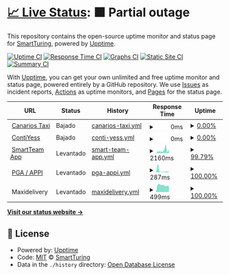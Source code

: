 # [📈 Live Status](https://SmartTuring.github.io/upptime): <!--live status--> **🟧 Partial outage**

This repository contains the open-source uptime monitor and status page for [SmartTuring](sturing.com.ec), powered by [Upptime](https://github.com/upptime/upptime).

[![Uptime CI](https://github.com/SmartTuring/upptime/workflows/Uptime%20CI/badge.svg)](https://github.com/SmartTuring/upptime/actions?query=workflow%3A%22Uptime+CI%22)
[![Response Time CI](https://github.com/SmartTuring/upptime/workflows/Response%20Time%20CI/badge.svg)](https://github.com/SmartTuring/upptime/actions?query=workflow%3A%22Response+Time+CI%22)
[![Graphs CI](https://github.com/SmartTuring/upptime/workflows/Graphs%20CI/badge.svg)](https://github.com/SmartTuring/upptime/actions?query=workflow%3A%22Graphs+CI%22)
[![Static Site CI](https://github.com/SmartTuring/upptime/workflows/Static%20Site%20CI/badge.svg)](https://github.com/SmartTuring/upptime/actions?query=workflow%3A%22Static+Site+CI%22)
[![Summary CI](https://github.com/SmartTuring/upptime/workflows/Summary%20CI/badge.svg)](https://github.com/SmartTuring/upptime/actions?query=workflow%3A%22Summary+CI%22)

With [Upptime](https://upptime.js.org), you can get your own unlimited and free uptime monitor and status page, powered entirely by a GitHub repository. We use [Issues](https://github.com/SmartTuring/upptime/issues) as incident reports, [Actions](https://github.com/SmartTuring/upptime/actions) as uptime monitors, and [Pages](https://SmartTuring.github.io/upptime) for the status page.

<!--start: status pages-->
<!-- This summary is generated by Upptime (https://github.com/upptime/upptime) -->
<!-- Do not edit this manually, your changes will be overwritten -->
<!-- prettier-ignore -->
| URL | Status | History | Response Time | Uptime |
| --- | ------ | ------- | ------------- | ------ |
| <img alt="" src="https://icons.duckduckgo.com/ip3/app.loscanarios.ec.ico" height="13"> [Canarios Taxi](https://app.loscanarios.ec) | Bajado | [canarios-taxi.yml](https://github.com/SmartTuring/upptime/commits/HEAD/history/canarios-taxi.yml) | <details><summary><img alt="Response time graph" src="./graphs/canarios-taxi/response-time-week.png" height="20"> 0ms</summary><br><a href="https://SmartTuring.github.io/upptime/history/canarios-taxi"><img alt="Response time 661" src="https://img.shields.io/endpoint?url=https%3A%2F%2Fraw.githubusercontent.com%2FSmartTuring%2Fupptime%2FHEAD%2Fapi%2Fcanarios-taxi%2Fresponse-time.json"></a><br><a href="https://SmartTuring.github.io/upptime/history/canarios-taxi"><img alt="24-hour response time 0" src="https://img.shields.io/endpoint?url=https%3A%2F%2Fraw.githubusercontent.com%2FSmartTuring%2Fupptime%2FHEAD%2Fapi%2Fcanarios-taxi%2Fresponse-time-day.json"></a><br><a href="https://SmartTuring.github.io/upptime/history/canarios-taxi"><img alt="7-day response time 0" src="https://img.shields.io/endpoint?url=https%3A%2F%2Fraw.githubusercontent.com%2FSmartTuring%2Fupptime%2FHEAD%2Fapi%2Fcanarios-taxi%2Fresponse-time-week.json"></a><br><a href="https://SmartTuring.github.io/upptime/history/canarios-taxi"><img alt="30-day response time 0" src="https://img.shields.io/endpoint?url=https%3A%2F%2Fraw.githubusercontent.com%2FSmartTuring%2Fupptime%2FHEAD%2Fapi%2Fcanarios-taxi%2Fresponse-time-month.json"></a><br><a href="https://SmartTuring.github.io/upptime/history/canarios-taxi"><img alt="1-year response time 645" src="https://img.shields.io/endpoint?url=https%3A%2F%2Fraw.githubusercontent.com%2FSmartTuring%2Fupptime%2FHEAD%2Fapi%2Fcanarios-taxi%2Fresponse-time-year.json"></a></details> | <details><summary><a href="https://SmartTuring.github.io/upptime/history/canarios-taxi">0.00%</a></summary><a href="https://SmartTuring.github.io/upptime/history/canarios-taxi"><img alt="All-time uptime 60.75%" src="https://img.shields.io/endpoint?url=https%3A%2F%2Fraw.githubusercontent.com%2FSmartTuring%2Fupptime%2FHEAD%2Fapi%2Fcanarios-taxi%2Fuptime.json"></a><br><a href="https://SmartTuring.github.io/upptime/history/canarios-taxi"><img alt="24-hour uptime 0.00%" src="https://img.shields.io/endpoint?url=https%3A%2F%2Fraw.githubusercontent.com%2FSmartTuring%2Fupptime%2FHEAD%2Fapi%2Fcanarios-taxi%2Fuptime-day.json"></a><br><a href="https://SmartTuring.github.io/upptime/history/canarios-taxi"><img alt="7-day uptime 0.00%" src="https://img.shields.io/endpoint?url=https%3A%2F%2Fraw.githubusercontent.com%2FSmartTuring%2Fupptime%2FHEAD%2Fapi%2Fcanarios-taxi%2Fuptime-week.json"></a><br><a href="https://SmartTuring.github.io/upptime/history/canarios-taxi"><img alt="30-day uptime 0.00%" src="https://img.shields.io/endpoint?url=https%3A%2F%2Fraw.githubusercontent.com%2FSmartTuring%2Fupptime%2FHEAD%2Fapi%2Fcanarios-taxi%2Fuptime-month.json"></a><br><a href="https://SmartTuring.github.io/upptime/history/canarios-taxi"><img alt="1-year uptime 39.76%" src="https://img.shields.io/endpoint?url=https%3A%2F%2Fraw.githubusercontent.com%2FSmartTuring%2Fupptime%2FHEAD%2Fapi%2Fcanarios-taxi%2Fuptime-year.json"></a></details>
| <img alt="" src="https://icons.duckduckgo.com/ip3/contable.contiyess.com.ico" height="13"> [ContiYess](https://contable.contiyess.com) | Bajado | [conti-yess.yml](https://github.com/SmartTuring/upptime/commits/HEAD/history/conti-yess.yml) | <details><summary><img alt="Response time graph" src="./graphs/conti-yess/response-time-week.png" height="20"> 0ms</summary><br><a href="https://SmartTuring.github.io/upptime/history/conti-yess"><img alt="Response time 643" src="https://img.shields.io/endpoint?url=https%3A%2F%2Fraw.githubusercontent.com%2FSmartTuring%2Fupptime%2FHEAD%2Fapi%2Fconti-yess%2Fresponse-time.json"></a><br><a href="https://SmartTuring.github.io/upptime/history/conti-yess"><img alt="24-hour response time 0" src="https://img.shields.io/endpoint?url=https%3A%2F%2Fraw.githubusercontent.com%2FSmartTuring%2Fupptime%2FHEAD%2Fapi%2Fconti-yess%2Fresponse-time-day.json"></a><br><a href="https://SmartTuring.github.io/upptime/history/conti-yess"><img alt="7-day response time 0" src="https://img.shields.io/endpoint?url=https%3A%2F%2Fraw.githubusercontent.com%2FSmartTuring%2Fupptime%2FHEAD%2Fapi%2Fconti-yess%2Fresponse-time-week.json"></a><br><a href="https://SmartTuring.github.io/upptime/history/conti-yess"><img alt="30-day response time 0" src="https://img.shields.io/endpoint?url=https%3A%2F%2Fraw.githubusercontent.com%2FSmartTuring%2Fupptime%2FHEAD%2Fapi%2Fconti-yess%2Fresponse-time-month.json"></a><br><a href="https://SmartTuring.github.io/upptime/history/conti-yess"><img alt="1-year response time 613" src="https://img.shields.io/endpoint?url=https%3A%2F%2Fraw.githubusercontent.com%2FSmartTuring%2Fupptime%2FHEAD%2Fapi%2Fconti-yess%2Fresponse-time-year.json"></a></details> | <details><summary><a href="https://SmartTuring.github.io/upptime/history/conti-yess">0.00%</a></summary><a href="https://SmartTuring.github.io/upptime/history/conti-yess"><img alt="All-time uptime 37.07%" src="https://img.shields.io/endpoint?url=https%3A%2F%2Fraw.githubusercontent.com%2FSmartTuring%2Fupptime%2FHEAD%2Fapi%2Fconti-yess%2Fuptime.json"></a><br><a href="https://SmartTuring.github.io/upptime/history/conti-yess"><img alt="24-hour uptime 0.00%" src="https://img.shields.io/endpoint?url=https%3A%2F%2Fraw.githubusercontent.com%2FSmartTuring%2Fupptime%2FHEAD%2Fapi%2Fconti-yess%2Fuptime-day.json"></a><br><a href="https://SmartTuring.github.io/upptime/history/conti-yess"><img alt="7-day uptime 0.00%" src="https://img.shields.io/endpoint?url=https%3A%2F%2Fraw.githubusercontent.com%2FSmartTuring%2Fupptime%2FHEAD%2Fapi%2Fconti-yess%2Fuptime-week.json"></a><br><a href="https://SmartTuring.github.io/upptime/history/conti-yess"><img alt="30-day uptime 0.00%" src="https://img.shields.io/endpoint?url=https%3A%2F%2Fraw.githubusercontent.com%2FSmartTuring%2Fupptime%2FHEAD%2Fapi%2Fconti-yess%2Fuptime-month.json"></a><br><a href="https://SmartTuring.github.io/upptime/history/conti-yess"><img alt="1-year uptime 38.87%" src="https://img.shields.io/endpoint?url=https%3A%2F%2Fraw.githubusercontent.com%2FSmartTuring%2Fupptime%2FHEAD%2Fapi%2Fconti-yess%2Fuptime-year.json"></a></details>
| <img alt="" src="https://icons.duckduckgo.com/ip3/smarteamapp.fcorporation.com.ec.ico" height="13"> [SmartTeam App](https://smarteamapp.fcorporation.com.ec) | Levantado | [smart-team-app.yml](https://github.com/SmartTuring/upptime/commits/HEAD/history/smart-team-app.yml) | <details><summary><img alt="Response time graph" src="./graphs/smart-team-app/response-time-week.png" height="20"> 2160ms</summary><br><a href="https://SmartTuring.github.io/upptime/history/smart-team-app"><img alt="Response time 1293" src="https://img.shields.io/endpoint?url=https%3A%2F%2Fraw.githubusercontent.com%2FSmartTuring%2Fupptime%2FHEAD%2Fapi%2Fsmart-team-app%2Fresponse-time.json"></a><br><a href="https://SmartTuring.github.io/upptime/history/smart-team-app"><img alt="24-hour response time 949" src="https://img.shields.io/endpoint?url=https%3A%2F%2Fraw.githubusercontent.com%2FSmartTuring%2Fupptime%2FHEAD%2Fapi%2Fsmart-team-app%2Fresponse-time-day.json"></a><br><a href="https://SmartTuring.github.io/upptime/history/smart-team-app"><img alt="7-day response time 2160" src="https://img.shields.io/endpoint?url=https%3A%2F%2Fraw.githubusercontent.com%2FSmartTuring%2Fupptime%2FHEAD%2Fapi%2Fsmart-team-app%2Fresponse-time-week.json"></a><br><a href="https://SmartTuring.github.io/upptime/history/smart-team-app"><img alt="30-day response time 1805" src="https://img.shields.io/endpoint?url=https%3A%2F%2Fraw.githubusercontent.com%2FSmartTuring%2Fupptime%2FHEAD%2Fapi%2Fsmart-team-app%2Fresponse-time-month.json"></a><br><a href="https://SmartTuring.github.io/upptime/history/smart-team-app"><img alt="1-year response time 1307" src="https://img.shields.io/endpoint?url=https%3A%2F%2Fraw.githubusercontent.com%2FSmartTuring%2Fupptime%2FHEAD%2Fapi%2Fsmart-team-app%2Fresponse-time-year.json"></a></details> | <details><summary><a href="https://SmartTuring.github.io/upptime/history/smart-team-app">99.79%</a></summary><a href="https://SmartTuring.github.io/upptime/history/smart-team-app"><img alt="All-time uptime 99.92%" src="https://img.shields.io/endpoint?url=https%3A%2F%2Fraw.githubusercontent.com%2FSmartTuring%2Fupptime%2FHEAD%2Fapi%2Fsmart-team-app%2Fuptime.json"></a><br><a href="https://SmartTuring.github.io/upptime/history/smart-team-app"><img alt="24-hour uptime 100.00%" src="https://img.shields.io/endpoint?url=https%3A%2F%2Fraw.githubusercontent.com%2FSmartTuring%2Fupptime%2FHEAD%2Fapi%2Fsmart-team-app%2Fuptime-day.json"></a><br><a href="https://SmartTuring.github.io/upptime/history/smart-team-app"><img alt="7-day uptime 99.79%" src="https://img.shields.io/endpoint?url=https%3A%2F%2Fraw.githubusercontent.com%2FSmartTuring%2Fupptime%2FHEAD%2Fapi%2Fsmart-team-app%2Fuptime-week.json"></a><br><a href="https://SmartTuring.github.io/upptime/history/smart-team-app"><img alt="30-day uptime 99.95%" src="https://img.shields.io/endpoint?url=https%3A%2F%2Fraw.githubusercontent.com%2FSmartTuring%2Fupptime%2FHEAD%2Fapi%2Fsmart-team-app%2Fuptime-month.json"></a><br><a href="https://SmartTuring.github.io/upptime/history/smart-team-app"><img alt="1-year uptime 99.95%" src="https://img.shields.io/endpoint?url=https%3A%2F%2Fraw.githubusercontent.com%2FSmartTuring%2Fupptime%2FHEAD%2Fapi%2Fsmart-team-app%2Fuptime-year.json"></a></details>
| <img alt="" src="https://icons.duckduckgo.com/ip3/appi-ec.net.ico" height="13"> [PGA / APPI](https://appi-ec.net) | Levantado | [pga-appi.yml](https://github.com/SmartTuring/upptime/commits/HEAD/history/pga-appi.yml) | <details><summary><img alt="Response time graph" src="./graphs/pga-appi/response-time-week.png" height="20"> 287ms</summary><br><a href="https://SmartTuring.github.io/upptime/history/pga-appi"><img alt="Response time 667" src="https://img.shields.io/endpoint?url=https%3A%2F%2Fraw.githubusercontent.com%2FSmartTuring%2Fupptime%2FHEAD%2Fapi%2Fpga-appi%2Fresponse-time.json"></a><br><a href="https://SmartTuring.github.io/upptime/history/pga-appi"><img alt="24-hour response time 338" src="https://img.shields.io/endpoint?url=https%3A%2F%2Fraw.githubusercontent.com%2FSmartTuring%2Fupptime%2FHEAD%2Fapi%2Fpga-appi%2Fresponse-time-day.json"></a><br><a href="https://SmartTuring.github.io/upptime/history/pga-appi"><img alt="7-day response time 287" src="https://img.shields.io/endpoint?url=https%3A%2F%2Fraw.githubusercontent.com%2FSmartTuring%2Fupptime%2FHEAD%2Fapi%2Fpga-appi%2Fresponse-time-week.json"></a><br><a href="https://SmartTuring.github.io/upptime/history/pga-appi"><img alt="30-day response time 592" src="https://img.shields.io/endpoint?url=https%3A%2F%2Fraw.githubusercontent.com%2FSmartTuring%2Fupptime%2FHEAD%2Fapi%2Fpga-appi%2Fresponse-time-month.json"></a><br><a href="https://SmartTuring.github.io/upptime/history/pga-appi"><img alt="1-year response time 650" src="https://img.shields.io/endpoint?url=https%3A%2F%2Fraw.githubusercontent.com%2FSmartTuring%2Fupptime%2FHEAD%2Fapi%2Fpga-appi%2Fresponse-time-year.json"></a></details> | <details><summary><a href="https://SmartTuring.github.io/upptime/history/pga-appi">100.00%</a></summary><a href="https://SmartTuring.github.io/upptime/history/pga-appi"><img alt="All-time uptime 70.26%" src="https://img.shields.io/endpoint?url=https%3A%2F%2Fraw.githubusercontent.com%2FSmartTuring%2Fupptime%2FHEAD%2Fapi%2Fpga-appi%2Fuptime.json"></a><br><a href="https://SmartTuring.github.io/upptime/history/pga-appi"><img alt="24-hour uptime 100.00%" src="https://img.shields.io/endpoint?url=https%3A%2F%2Fraw.githubusercontent.com%2FSmartTuring%2Fupptime%2FHEAD%2Fapi%2Fpga-appi%2Fuptime-day.json"></a><br><a href="https://SmartTuring.github.io/upptime/history/pga-appi"><img alt="7-day uptime 100.00%" src="https://img.shields.io/endpoint?url=https%3A%2F%2Fraw.githubusercontent.com%2FSmartTuring%2Fupptime%2FHEAD%2Fapi%2Fpga-appi%2Fuptime-week.json"></a><br><a href="https://SmartTuring.github.io/upptime/history/pga-appi"><img alt="30-day uptime 99.88%" src="https://img.shields.io/endpoint?url=https%3A%2F%2Fraw.githubusercontent.com%2FSmartTuring%2Fupptime%2FHEAD%2Fapi%2Fpga-appi%2Fuptime-month.json"></a><br><a href="https://SmartTuring.github.io/upptime/history/pga-appi"><img alt="1-year uptime 49.35%" src="https://img.shields.io/endpoint?url=https%3A%2F%2Fraw.githubusercontent.com%2FSmartTuring%2Fupptime%2FHEAD%2Fapi%2Fpga-appi%2Fuptime-year.json"></a></details>
| <img alt="" src="https://icons.duckduckgo.com/ip3/null.ico" height="13"> Maxidelivery | Levantado | [maxidelivery.yml](https://github.com/SmartTuring/upptime/commits/HEAD/history/maxidelivery.yml) | <details><summary><img alt="Response time graph" src="./graphs/maxidelivery/response-time-week.png" height="20"> 499ms</summary><br><a href="https://SmartTuring.github.io/upptime/history/maxidelivery"><img alt="Response time 558" src="https://img.shields.io/endpoint?url=https%3A%2F%2Fraw.githubusercontent.com%2FSmartTuring%2Fupptime%2FHEAD%2Fapi%2Fmaxidelivery%2Fresponse-time.json"></a><br><a href="https://SmartTuring.github.io/upptime/history/maxidelivery"><img alt="24-hour response time 306" src="https://img.shields.io/endpoint?url=https%3A%2F%2Fraw.githubusercontent.com%2FSmartTuring%2Fupptime%2FHEAD%2Fapi%2Fmaxidelivery%2Fresponse-time-day.json"></a><br><a href="https://SmartTuring.github.io/upptime/history/maxidelivery"><img alt="7-day response time 499" src="https://img.shields.io/endpoint?url=https%3A%2F%2Fraw.githubusercontent.com%2FSmartTuring%2Fupptime%2FHEAD%2Fapi%2Fmaxidelivery%2Fresponse-time-week.json"></a><br><a href="https://SmartTuring.github.io/upptime/history/maxidelivery"><img alt="30-day response time 474" src="https://img.shields.io/endpoint?url=https%3A%2F%2Fraw.githubusercontent.com%2FSmartTuring%2Fupptime%2FHEAD%2Fapi%2Fmaxidelivery%2Fresponse-time-month.json"></a><br><a href="https://SmartTuring.github.io/upptime/history/maxidelivery"><img alt="1-year response time 610" src="https://img.shields.io/endpoint?url=https%3A%2F%2Fraw.githubusercontent.com%2FSmartTuring%2Fupptime%2FHEAD%2Fapi%2Fmaxidelivery%2Fresponse-time-year.json"></a></details> | <details><summary><a href="https://SmartTuring.github.io/upptime/history/maxidelivery">100.00%</a></summary><a href="https://SmartTuring.github.io/upptime/history/maxidelivery"><img alt="All-time uptime 97.53%" src="https://img.shields.io/endpoint?url=https%3A%2F%2Fraw.githubusercontent.com%2FSmartTuring%2Fupptime%2FHEAD%2Fapi%2Fmaxidelivery%2Fuptime.json"></a><br><a href="https://SmartTuring.github.io/upptime/history/maxidelivery"><img alt="24-hour uptime 100.00%" src="https://img.shields.io/endpoint?url=https%3A%2F%2Fraw.githubusercontent.com%2FSmartTuring%2Fupptime%2FHEAD%2Fapi%2Fmaxidelivery%2Fuptime-day.json"></a><br><a href="https://SmartTuring.github.io/upptime/history/maxidelivery"><img alt="7-day uptime 100.00%" src="https://img.shields.io/endpoint?url=https%3A%2F%2Fraw.githubusercontent.com%2FSmartTuring%2Fupptime%2FHEAD%2Fapi%2Fmaxidelivery%2Fuptime-week.json"></a><br><a href="https://SmartTuring.github.io/upptime/history/maxidelivery"><img alt="30-day uptime 100.00%" src="https://img.shields.io/endpoint?url=https%3A%2F%2Fraw.githubusercontent.com%2FSmartTuring%2Fupptime%2FHEAD%2Fapi%2Fmaxidelivery%2Fuptime-month.json"></a><br><a href="https://SmartTuring.github.io/upptime/history/maxidelivery"><img alt="1-year uptime 96.13%" src="https://img.shields.io/endpoint?url=https%3A%2F%2Fraw.githubusercontent.com%2FSmartTuring%2Fupptime%2FHEAD%2Fapi%2Fmaxidelivery%2Fuptime-year.json"></a></details>

<!--end: status pages-->

[**Visit our status website →**](https://SmartTuring.github.io/upptime)

## 📄 License

- Powered by: [Upptime](https://github.com/upptime/upptime)
- Code: [MIT](./LICENSE) © [SmartTuring](sturing.com.ec)
- Data in the `./history` directory: [Open Database License](https://opendatacommons.org/licenses/odbl/1-0/)

